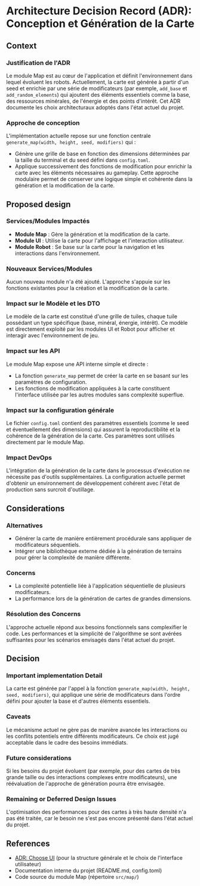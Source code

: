 # Architecture Decision Record (ADR): Conception et Génération de la Carte

## Context

### Justification de l'ADR
Le module Map est au cœur de l'application et définit l'environnement dans lequel évoluent les robots. Actuellement, la carte est générée à partir d'un seed et enrichie par une série de modificateurs (par exemple, `add_base` et `add_random_elements`) qui ajoutent des éléments essentiels comme la base, des ressources minérales, de l'énergie et des points d'intérêt. Cet ADR documente les choix architecturaux adoptés dans l'état actuel du projet.

### Approche de conception
L'implémentation actuelle repose sur une fonction centrale `generate_map(width, height, seed, modifiers)` qui :
- Génère une grille de base en fonction des dimensions déterminées par la taille du terminal et du seed défini dans `config.toml`.
- Applique successivement des fonctions de modification pour enrichir la carte avec les éléments nécessaires au gameplay.
  Cette approche modulaire permet de conserver une logique simple et cohérente dans la génération et la modification de la carte.

## Proposed design

### Services/Modules Impactés
- **Module Map** : Gère la génération et la modification de la carte.
- **Module UI** : Utilise la carte pour l'affichage et l'interaction utilisateur.
- **Module Robot** : Se base sur la carte pour la navigation et les interactions dans l'environnement.

### Nouveaux Services/Modules
Aucun nouveau module n'a été ajouté. L'approche s'appuie sur les fonctions existantes pour la création et la modification de la carte.

### Impact sur le Modèle et les DTO
Le modèle de la carte est constitué d'une grille de tuiles, chaque tuile possédant un type spécifique (base, minéral, énergie, intérêt). Ce modèle est directement exploité par les modules UI et Robot pour afficher et interagir avec l'environnement de jeu.

### Impact sur les API
Le module Map expose une API interne simple et directe :
- La fonction `generate_map` permet de créer la carte en se basant sur les paramètres de configuration.
- Les fonctions de modification appliquées à la carte constituent l'interface utilisée par les autres modules sans complexité superflue.

### Impact sur la configuration générale
Le fichier `config.toml` contient des paramètres essentiels (comme le seed et éventuellement des dimensions) qui assurent la reproductibilité et la cohérence de la génération de la carte. Ces paramètres sont utilisés directement par le module Map.

### Impact DevOps
L'intégration de la génération de la carte dans le processus d'exécution ne nécessite pas d'outils supplémentaires. La configuration actuelle permet d'obtenir un environnement de développement cohérent avec l'état de production sans surcroit d'outillage.

## Considerations

### Alternatives
- Générer la carte de manière entièrement procédurale sans appliquer de modificateurs séquentiels.
- Intégrer une bibliothèque externe dédiée à la génération de terrains pour gérer la complexité de manière différente.

### Concerns
- La complexité potentielle liée à l'application séquentielle de plusieurs modificateurs.
- La performance lors de la génération de cartes de grandes dimensions.

### Résolution des Concerns
L'approche actuelle répond aux besoins fonctionnels sans complexifier le code. Les performances et la simplicité de l'algorithme se sont avérées suffisantes pour les scénarios envisagés dans l'état actuel du projet.

## Decision

### Important implementation Detail
La carte est générée par l'appel à la fonction `generate_map(width, height, seed, modifiers)`, qui applique une série de modificateurs dans l'ordre défini pour ajouter la base et d'autres éléments essentiels.

### Caveats
Le mécanisme actuel ne gère pas de manière avancée les interactions ou les conflits potentiels entre différents modificateurs. Ce choix est jugé acceptable dans le cadre des besoins immédiats.

### Future considerations
Si les besoins du projet évoluent (par exemple, pour des cartes de très grande taille ou des interactions complexes entre modificateurs), une réévaluation de l'approche de génération pourra être envisagée.

### Remaining or Deferred Design Issues
L'optimisation des performances pour des cartes à très haute densité n'a pas été traitée, car le besoin ne s'est pas encore présenté dans l'état actuel du projet.

## References
- [ADR: Choose UI](choose-ui.md) (pour la structure générale et le choix de l'interface utilisateur)
- Documentation interne du projet (README.md, config.toml)
- Code source du module Map (répertoire `src/map/`)
